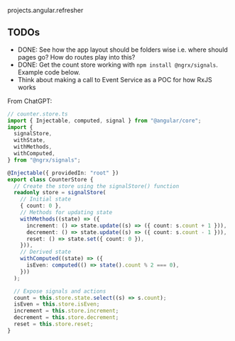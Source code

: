projects.angular.refresher

## TODOs

- DONE: See how the app layout should be folders wise i.e. where should pages go? How do routes play into this?
- DONE: Get the count store working with `npm install @ngrx/signals`. Example code below.
- Think about making a call to Event Service as a POC for how RxJS works

From ChatGPT:

```typescript
// counter.store.ts
import { Injectable, computed, signal } from "@angular/core";
import {
  signalStore,
  withState,
  withMethods,
  withComputed,
} from "@ngrx/signals";

@Injectable({ providedIn: "root" })
export class CounterStore {
  // Create the store using the signalStore() function
  readonly store = signalStore(
    // Initial state
    { count: 0 },
    // Methods for updating state
    withMethods((state) => ({
      increment: () => state.update((s) => ({ count: s.count + 1 })),
      decrement: () => state.update((s) => ({ count: s.count - 1 })),
      reset: () => state.set({ count: 0 }),
    })),
    // Derived state
    withComputed((state) => ({
      isEven: computed(() => state().count % 2 === 0),
    }))
  );

  // Expose signals and actions
  count = this.store.state.select((s) => s.count);
  isEven = this.store.isEven;
  increment = this.store.increment;
  decrement = this.store.decrement;
  reset = this.store.reset;
}
```
